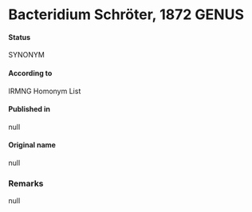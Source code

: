 Bacteridium Schröter, 1872 GENUS
=======

#### Status
SYNONYM

#### According to
IRMNG Homonym List

#### Published in
null

#### Original name
null

### Remarks
null